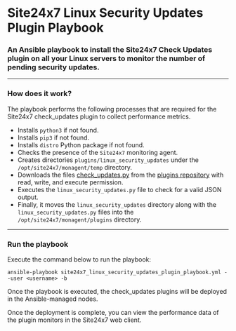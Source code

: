 
# Site24x7 Linux Security Updates Plugin Playbook


### An Ansible playbook to install the Site24x7 Check Updates plugin on all your Linux servers to monitor the number of pending security updates.

---

### How does it work?

The playbook performs the following processes that are required for the Site24x7 check_updates plugin to collect performance metrics.

- Installs `python3` if not found.
- Installs `pip3` if not found.
- Installs `distro` Python package if not found.
- Checks the presence of the `Site24x7` monitoring agent.
- Creates directories `plugins/linux_security_updates` under the `/opt/site24x7/monagent/temp` directory.
- Downloads the files [check_updates.py](https://raw.githubusercontent.com/site24x7/plugins/master/linux_security_updates/linux_security_updates.py) from the [plugins repository](https://github.com/site24x7/plugins/tree/master/linux_security_updates)
   with read, write, and execute permission.
- Executes the `linux_security_updates.py` file to check for a valid JSON output.
- Finally, it moves the `linux_security_updates` directory along with the `linux_security_updates.py` files into the `/opt/site24x7/monagent/plugins` directory.


---

### Run the playbook

Execute the command below to run the playbook:
```
ansible-playbook site24x7_linux_security_updates_plugin_playbook.yml --user <username> -b

```

Once the playbook is executed, the check_updates plugins will be deployed in the Ansible-managed nodes. 

Once the deployment is complete, you can view the performance data of the plugin monitors in the Site24x7 web client.
